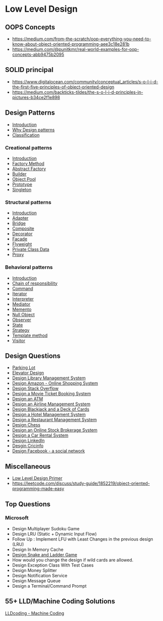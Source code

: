 # Low Level Design

## OOPS Concepts

- https://medium.com/from-the-scratch/oop-everything-you-need-to-know-about-object-oriented-programming-aee3c18e281b
- https://medium.com/@punitkmr/real-world-examples-for-oop-concepts-abb9475b2095

## SOLID principal

- https://www.digitalocean.com/community/conceptual_articles/s-o-l-i-d-the-first-five-principles-of-object-oriented-design
- https://medium.com/backticks-tildes/the-s-o-l-i-d-principles-in-pictures-b34ce2f1e898

## Design Patterns

- [Introduction](https://refactoring.guru/design-patterns/what-is-pattern)
- [Why Design patterns](https://refactoring.guru/design-patterns/why-learn-patterns)
- [Classification](https://refactoring.guru/design-patterns/classification)

### Creational patterns

- [Introduction](https://sourcemaking.com/design_patterns/creational_patterns)
- [Factory Method](https://sourcemaking.com/design_patterns/factory_method)
- [Abstract Factory](https://sourcemaking.com/design_patterns/abstract_factory)
- [Builder](https://sourcemaking.com/design_patterns/builder)
- [Object Pool](https://sourcemaking.com/design_patterns/object_pool)
- [Prototype](https://sourcemaking.com/design_patterns/prototype)
- [Singleton](https://sourcemaking.com/design_patterns/singleton)

### Structural patterns

- [Introduction](https://sourcemaking.com/design_patterns/structural_patterns)
- [Adapter](https://sourcemaking.com/design_patterns/adapter)
- [Bridge](https://sourcemaking.com/design_patterns/bridge)
- [Composite](https://sourcemaking.com/design_patterns/composite)
- [Decorator](https://sourcemaking.com/design_patterns/decorator)
- [Facade](https://sourcemaking.com/design_patterns/facade)
- [Flyweight](https://sourcemaking.com/design_patterns/flyweight)
- [Private Class Data](https://sourcemaking.com/design_patterns/private_class_data)
- [Proxy](https://sourcemaking.com/design_patterns/proxy)

### Behavioral patterns

- [Introduction](https://sourcemaking.com/design_patterns/behavioral_patterns)
- [Chain of responsibility](https://sourcemaking.com/design_patterns/chain_of_responsibility)
- [Command](https://sourcemaking.com/design_patterns/command)
- [Iterator](https://sourcemaking.com/design_patterns/iterator)
- [Interpreter](https://sourcemaking.com/design_patterns/interpreter)
- [Mediator](https://sourcemaking.com/design_patterns/mediator)
- [Memento](https://sourcemaking.com/design_patterns/memento)
- [Null Object](https://sourcemaking.com/design_patterns/null_object)
- [Observer](https://sourcemaking.com/design_patterns/observer)
- [State](https://sourcemaking.com/design_patterns/state)
- [Strategy](https://sourcemaking.com/design_patterns/strategy)
- [Template method](https://sourcemaking.com/design_patterns/template_method)
- [Visitor](https://sourcemaking.com/design_patterns/visitor)

## Design Questions

- [Parking Lot](https://youtu.be/tVRyb4HaHgw)
- [Elevator Design](https://youtu.be/siqiJAJWUVg)
- [Design Library Management System](https://github.com/tssovi/grokking-the-object-oriented-design-interview/blob/master/object-oriented-design-case-studies/design-a-library-management-system.md)
- [Design Amazon - Online Shopping System](https://github.com/tssovi/grokking-the-object-oriented-design-interview/blob/master/object-oriented-design-case-studies/design-amazon-online-shopping-system.md)
- [Design Stack Overflow](https://github.com/tssovi/grokking-the-object-oriented-design-interview/blob/master/object-oriented-design-case-studies/design-stack-overflow.md)
- [Design a Movie Ticket Booking System](https://github.com/tssovi/grokking-the-object-oriented-design-intervie-w/blob/master/object-oriented-design-case-studies/design-a-movie-ticket-booking-system.md)
- [Design an ATM](https://github.com/tssovi/grokking-the-object-oriented-design-interview/blob/master/object-oriented-design-case-studies/design-an-atm.md)
- [Design an Airline Management System](https://github.com/tssovi/grokking-the-object-oriented-design-interview/blob/master/object-oriented-design-case-studies/design-an-airline-management-system.md)
- [Design Blackjack and a Deck of Cards](https://github.com/tssovi/grokking-the-object-oriented-design-interview/blob/master/object-oriented-design-case-studies/design-blackjack-and-a-deck-of-cards.md)
- [Design a Hotel Management System](https://github.com/tssovi/grokking-the-object-oriented-design-interview/blob/master/object-oriented-design-case-studies/design-a-hotel-management-system.md)
- [Design a Restaurant Management System](https://github.com/tssovi/grokking-the-object-oriented-design-interview/blob/master/object-oriented-design-case-studies/design-a-restaurant-management-system.md)
- [Design Chess](https://github.com/tssovi/grokking-the-object-oriented-design-interview/blob/master/object-oriented-design-case-studies/design-chess.md)
- [Design an Online Stock Brokerage System](https://github.com/tssovi/grokking-the-object-oriented-design-interview/blob/master/object-oriented-design-case-studies/design-an-online-stock-brokerage-system.md)
- [Design a Car Rental System](https://github.com/tssovi/grokking-the-object-oriented-design-interview/blob/master/object-oriented-design-case-studies/design-a-car-rental-system.md)
- [Design LinkedIn](https://github.com/tssovi/grokking-the-object-oriented-design-interview/blob/master/object-oriented-design-case-studies/design-linkedin.md)
- [Desgin Cricinfo](https://github.com/tssovi/grokking-the-object-oriented-design-interview/blob/master/object-oriented-design-case-studies/design-cricinfo.md)
- [Design Facebook - a social network](https://github.com/tssovi/grokking-the-object-oriented-design-interview/blob/master/object-oriented-design-case-studies/design-facebook.md)

## Miscellaneous

- [Low Level Design Primer](https://github.com/prasadgujar/low-level-design-primer)
- https://leetcode.com/discuss/study-guide/1852219/object-oriented-programming-made-easy

## Top Questions

### Microsoft

- Design Multiplayer Sudoku Game
- Design LRU (Static + Dynamic Input Flow)
- Follow Up : Implement LFU with Least Changes in the previous design (LRU)
- Design In Memory Cache
- [Design Snake and Ladder Game](https://lldcoding.com/design-lld-snake-and-ladder-game-machine-coding-1)
- How would you change the design if wild cards are allowed.
- Design Exception Class With Test Cases
- Design Money Splitter
- Design Notification Service
- Design Message Queue
- Design a Terminal/Command Prompt

## 55+ LLD/Machine Coding Solutions
[LLDcoding - Machine Coding](https://lldcoding.com)

